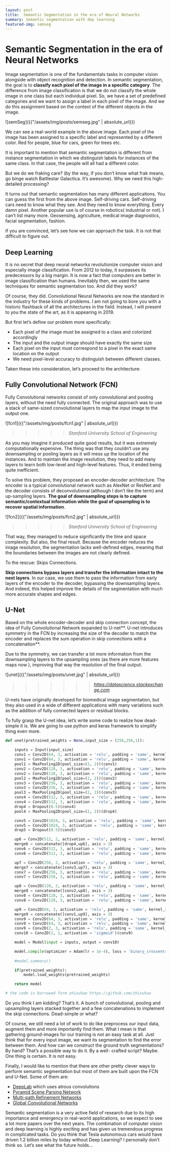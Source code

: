 ```yaml
---
layout: post
title:  Semantic Segmentation in the era of Neural Networks
summary: Semantic segmentation with dep learning
featured-img: semseg
---
```


# Semantic Segmentation in the era of Neural Networks

Image segmentation is one of the fundamentals tasks in computer vision alongside
with object recognition and detection. In semantic segmentation, the goal is to
**classify each pixel of the image in a specific category**. The difference from
image classification is that we do not classify the whole image in one class but
each individual pixel. So, we have a set of predefined categories and we want to
assign a label in each pixel of the image. And we do this assignment based on
the context of the different objects in the image.

![semSeg]({{"/assets/img/posts/semseg.jpg" | absolute_url}})

We can see a real-world example in the above image. Each pixel of the image has
been assigned to a specific label and represented by a different color. Red for
people, blue for cars, green for trees etc.

It is important to mention that semantic segmentation is different from instance
segmentation in which we distinguish labels for instances of the same class. In
that case, the people will all had a different color.

But we do we fraking care? (by the way, if you don’t know what frak means, go
binge watch Battlestar Galactica. It’s awesome). Why we need this high-detailed
processing?

It turns out that semantic segmentation has many different applications. You can
guess the first from the above image. Self-driving cars. Self-driving cars need
to know what they see. And they need to know everything. Every damn pixel.
Another popular use is of course in robotics( industrial or not). I can’t list
many more. Geosensing, agriculture, medical image diagnostics, facial
segmentation, fashion.

If you are convinced, let’s see how we can approach the task. It is not that
difficult to figure out.

## Deep Learning

It is no secret that deep neural networks revolutionize computer vision and
especially image classification. From 2012 to today, it surpasses its
predecessors by a big margin. It is now a fact that computers are better in
image classification than humans. Inevitably then, we used the same techniques
for semantic segmentation too. And did they work?

Of course, they did. Convolutional Neural Networks are now the standard in the
industry for these kinds of problems. I am not going to bore you with a historic
flashback of all the architectures in the field. Instead, I will present to you
the state of the art, as it is appearing in 2019.

But first let’s define our problem more specifically:

-   Each pixel of the image must be assigned to a class and colorized
    accordingly
-   The input and the output image should have exactly the same size
-   Each pixel on the input must correspond to a pixel in the exact same
    location on the output
-   We need pixel-level accuracy to distinguish between different classes.

Taken these into consideration, let’s proceed to the architecture:

## Fully Convolutional Network (FCN)

Fully Convolutional networks consist of only convolutional and pooling layers,
without the need fully connected. The original approach was to use a stack of
same-sized convolutional layers to map the input image to the output one.

![fcn1]({{"/assets/img/posts/fcn1.jpg" | absolute_url}})
>>>>>  *Stanford University School of Engineering*

As you may imagine it produced quite good results, but it was extremely
computationally expensive. The thing was that they couldn’t use any downsampling
or pooling layers as it will mess up the location of the instances. And to
maintain the image resolution, they need to add many layers to learn both
low-level and high-level features. Thus, it ended being quite inefficient.

To solve this problem, they proposed an encoder-decoder architecture. The
encoder is a typical convolutional network such as AlexNet or ResNet and the
decoder consists of deconvolutional (although I don’t like the term) and
up-sampling layers. **The goal of downsampling steps is to capture
semantic/contextual information while the goal of upsampling is to recover
spatial information**.

![fcn2]({{"/assets/img/posts/fcn2.jpg" | absolute_url}})
>>>>> *Stanford University School of Engineering*

That way, they managed to reduce significantly the time and space complexity.
But also, the final result. Because the encoder reduces the image resolution,
the segmentation lacks well-defined edges, meaning that the boundaries between
the images are not clearly defined.

To the rescue: Skips Connections.

**Skip connections bypass layers and transfer the information intact to the next
layers**. In our case, we use them to pass the information from early layers of
the encoder to the decoder, bypassing the downsampling layers. And indeed, this
helped improve the details of the segmentation with much more accurate shapes
and edges.

## U-Net

Based on the whole encoder-decoder and skip connection concept, the idea of
Fully Convolutional Network expanded to U-net**. U-net introduces symmetry in
the FCN by increasing the size of the decoder to match the encoder and replaces
the sum operation in skip connections with a concatenation**.

Due to the symmetry, we can transfer a lot more information from the
downsampling layers to the upsampling ones (as there are more features maps now
), improving that way the resolution of the final output.

![unet]({{"/assets/img/posts/unet.jpg" | absolute_url}})
>>>>>>> *https://datascience.stackexchange.com*

U-nets have originally developed for biomedical image segmentation, but they
also used in a wide of different applications with many variations such as the
addition of fully connected layers or residual blocks.

To fully grasp the U-net idea, let’s write some code to realize how dead-simple
it is. We are going to use python and keras framework to simplify thing even
more.

```python
def unet(pretrained_weights = None,input_size = (256,256,1)):
  
    inputs = Input(input_size)
    conv1 = Conv2D(64, 3, activation = 'relu', padding = 'same', kernel_initializer = 'he_normal')(inputs)
    conv1 = Conv2D(64, 3, activation = 'relu', padding = 'same', kernel_initializer = 'he_normal')(conv1)
    pool1 = MaxPooling2D(pool_size=(2, 2))(conv1)
    conv2 = Conv2D(128, 3, activation = 'relu', padding = 'same', kernel_initializer = 'he_normal')(pool1)
    conv2 = Conv2D(128, 3, activation = 'relu', padding = 'same', kernel_initializer = 'he_normal')(conv2)
    pool2 = MaxPooling2D(pool_size=(2, 2))(conv2)
    conv3 = Conv2D(256, 3, activation = 'relu', padding = 'same', kernel_initializer = 'he_normal')(pool2)
    conv3 = Conv2D(256, 3, activation = 'relu', padding = 'same', kernel_initializer = 'he_normal')(conv3)
    pool3 = MaxPooling2D(pool_size=(2, 2))(conv3)
    conv4 = Conv2D(512, 3, activation = 'relu', padding = 'same', kernel_initializer = 'he_normal')(pool3)
    conv4 = Conv2D(512, 3, activation = 'relu', padding = 'same', kernel_initializer = 'he_normal')(conv4)
    drop4 = Dropout(0.5)(conv4)
    pool4 = MaxPooling2D(pool_size=(2, 2))(drop4)

    conv5 = Conv2D(1024, 3, activation = 'relu', padding = 'same', kernel_initializer = 'he_normal')(pool4)
    conv5 = Conv2D(1024, 3, activation = 'relu', padding = 'same', kernel_initializer = 'he_normal')(conv5)
    drop5 = Dropout(0.5)(conv5)

    up6 = Conv2D(512, 2, activation = 'relu', padding = 'same', kernel_initializer = 'he_normal')(UpSampling2D(size = (2,2))(drop5))
    merge6 = concatenate([drop4,up6], axis = 3)
    conv6 = Conv2D(512, 3, activation = 'relu', padding = 'same', kernel_initializer = 'he_normal')(merge6)
    conv6 = Conv2D(512, 3, activation = 'relu', padding = 'same', kernel_initializer = 'he_normal')(conv6)

    up7 = Conv2D(256, 2, activation = 'relu', padding = 'same', kernel_initializer = 'he_normal')(UpSampling2D(size = (2,2))(conv6))
    merge7 = concatenate([conv3,up7], axis = 3)
    conv7 = Conv2D(256, 3, activation = 'relu', padding = 'same', kernel_initializer = 'he_normal')(merge7)
    conv7 = Conv2D(256, 3, activation = 'relu', padding = 'same', kernel_initializer = 'he_normal')(conv7)

    up8 = Conv2D(128, 2, activation = 'relu', padding = 'same', kernel_initializer = 'he_normal')(UpSampling2D(size = (2,2))(conv7))
    merge8 = concatenate([conv2,up8], axis = 3)
    conv8 = Conv2D(128, 3, activation = 'relu', padding = 'same', kernel_initializer = 'he_normal')(merge8)
    conv8 = Conv2D(128, 3, activation = 'relu', padding = 'same', kernel_initializer = 'he_normal')(conv8)

    up9 = Conv2D(64, 2, activation = 'relu', padding = 'same', kernel_initializer = 'he_normal')(UpSampling2D(size = (2,2))(conv8))
    merge9 = concatenate([conv1,up9], axis = 3)
    conv9 = Conv2D(64, 3, activation = 'relu', padding = 'same', kernel_initializer = 'he_normal')(merge9)
    conv9 = Conv2D(64, 3, activation = 'relu', padding = 'same', kernel_initializer = 'he_normal')(conv9)
    conv9 = Conv2D(2, 3, activation = 'relu', padding = 'same', kernel_initializer = 'he_normal')(conv9)
    conv10 = Conv2D(1, 1, activation = 'sigmoid')(conv9)

    model = Model(input = inputs, output = conv10)

    model.compile(optimizer = Adam(lr = 1e-4), loss = 'binary_crossentropy', metrics = ['accuracy'])
    
    #model.summary()

    if(pretrained_weights):
    	model.load_weights(pretrained_weights)

    return model

# the code is borrowed form zhixuhao https://github.com/zhixuhao

```
Do you think I am kidding? That’s it. A bunch of convolutional, pooling and
upsampling layers stacked together and a few concatenations to implement the
skip connections. Dead-simple or what?

Of course, we still need a lot of work to do like preprocess our input data,
augment them and more importantly find them. What I mean is that gathering
ground-images for our training is not an easy task at all. Just think that for
every input image, we want its segmentation to find the error between them. And
how can we construct the ground truth segmentations? By hand? That’s a possible
way to do it. By a well- crafted script? Maybe. One thing is certain. It is not
easy.

Finally, I would like to mention that there are other pretty clever ways to
perform semantic segmentation but most of them are built upon the FCN and U-Net.
Some of them are:

-   [DeepLab](https://ai.googleblog.com/2018/03/semantic-image-segmentation-with.html)
    which uses atrous convolutions
-   [Pyramid Scene Parsing Network](https://arxiv.org/abs/1612.01105)
-   [Multi-path Refinement Networks](https://arxiv.org/abs/1611.06612)
-   [Global Convolutional Networks](https://arxiv.org/pdf/1703.02719.pdf)

Semantic segmentation is a very active field of research due to its high
importance and emergency in real-world applications, so we expect to see a lot
more papers over the next years. The combination of computer vision and deep
learning is highly exciting and has given us tremendous progress in complicated
tasks. Do you think that Tesla autonomous cars would have driven 1.2 billion
miles by today without Deep Learning? I personally don’t think so. Let’s see
what the future holds…
